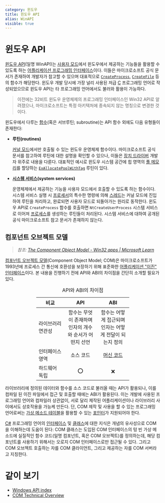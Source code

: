 ```yaml
---
category: 윈도우
title: 윈도우 API
alias: WinAPI
visible: true
---
```

# 윈도우 API
[윈도우 API](https://ko.wikipedia.org/wiki/윈도우_API)(일명 WinAPI)는 [사용자 모드](ko.Processor.md#보호-링)에서 윈도우에서 제공하는 기능들을 활용할 수 있도록 하는 [어플리케이션 프로그래밍 인터페이스](https://ko.wikipedia.org/wiki/API)이다. 이들은 마이크로소프트 공식 문서가 존재하여 개발자가 참고할 수 있으며 대표적으로 [`CreateProcess`](https://learn.microsoft.com/en-us/windows/win32/api/processthreadsapi/nf-processthreadsapi-createprocessw), [`CreateFile`](https://learn.microsoft.com/en-us/windows/win32/api/fileapi/nf-fileapi-createfilew) 등의 함수가 해당한다. 윈도우 개발 당시에 가장 널리 사용된 저급 [C](ko.C.md) 프로그래밍 언어로 작성되었으므로 윈도우 API는 타 프로그래밍 언어에서도 불러와 활용이 가능하다.

> 이전에는 32비트 윈도우 운영체제의 프로그래밍 인터페이스인 Win32 API로 알려졌으나, 마이크로소프트는 특정 아키텍처에 종속되지 않는 명칭으로 변경한 것이다. 

윈도우에서 다루는 [함수](https://ko.wikipedia.org/wiki/함수_(컴퓨터_과학))(혹은 서브루틴; subroutine)는 API 함수 외에도 다음 유형들이 존재한다:

* **루틴(routines)**

    [커널 모드](ko.Processor.md#보호-링)에서만 호출될 수 있는 윈도우 운영체제 함수이다. 마이크로소프트 공식 문서를 참고하여 루틴에 대한 설명을 확인할 수 있으나, 이들은 [장치 드라이버](https://ko.wikipedia.org/wiki/장치_드라이버) 개발자 위주로 내용을 다룬다. 대표적인 예시로 윈도우 시스템 공간에 힙 영역의 [풀 메모리](ko.Memory.md#메모리-풀)를 할당하는 [`ExAllocatePoolWithTag`](https://learn.microsoft.com/en-us/windows-hardware/drivers/ddi/wdm/nf-wdm-exallocatepoolwithtag) 루틴이 있다.

* **[시스템 서비스](https://ko.wikipedia.org/wiki/시스템_호출)(system services)**

    운영체제에서 제공하는 기능을 사용자 모드에서 호출할 수 있도록 하는 함수이다. 시스템 서비스 실행 시 [프로세서](ko.Processor.md)의 특수한 명령에 의해 [스레드](ko.Process.md#스레드)는 커널 모드에 진입하여 루틴을 처리하고, 완료되면 사용자 모드로 되돌아가는 원리로 동작한다. 윈도우 API로 `CreateProcess` 함수를 호출하면 `NtCreateUserProcess` 시스템 서비스로 이어져 [프로세스](ko.Process.md)를 생성하는 루틴들이 처리된다. 시스템 서비스에 대하여 공개된 공식 마이크로소프트 참고 문서가 존재하지 않는다.

## 컴포넌트 오브젝트 모델
> *참조: [The Component Object Model - Win32 apps &#124; Microsoft Learn](https://learn.microsoft.com/en-us/windows/win32/com/the-component-object-model)*

[컴포넌트 오브젝트 모델](https://ko.wikipedia.org/wiki/컴포넌트_오브젝트_모델)(Component Object Model; COM)은 마이크로소프트가 1993년에 프로세스 간 통신에 호환성을 보장하기 위해 표준화한 [어플리케이션 "이진" 인터페이스](https://ko.wikipedia.org/wiki/응용_프로그램_이진_인터페이스)이다. 본 내용을 진행하기 전에 API와 ABI의 차이점을 간단히 소개할 필요가 있다.

<table style="width: 60%; margin: auto;">
<caption style="caption-side: top;">API와 ABI의 차이점</caption>
<colgroup><col style="width: 30%;"/><col style="width: 35%;"/><col style="width: 35%;"/></colgroup>
<thead><tr><th style="text-align: center;">비교</th><th style="text-align: center;">API</th><th style="text-align: center;">ABI</th></tr></thead>
<tbody><tr><td>라이브러리 연관성</td><td style="text-align: center;">함수는 무엇이 존재하며 인자의 개수와 순서가 어떤지 선언</td><td style="text-align: center;">함수는 어떻게 접근되며 인자는 어떻게 전달이 되는지 정의</td></tr>
<tr><td>인터페이스 영역</td><td style="text-align: center;">소스 코드</td><td style="text-align: center;"><a href="https://ko.wikipedia.org/wiki/기계어">머신 코드</a></td></tr>
<tr><td>하드웨어 독립</td><td style="text-align: center;">⭕</td><td style="text-align: center;">❌</td></tr>
</tbody>
</table>

라이브러리에 정의된 데이터와 함수를 소스 코드로 불러올 때는 API가 활용되나, 이를 컴파일 된 이진 파일에서 접근 및 호출할 때에는 ABI가 활용된다. 이는 개발에 사용된 프로그래밍 언어와 컴파일러 상관없이, 서로 달리 제작된 어플리케이션이나 라이브러리 사이에서도 상호작용을 가능케 만든다. 단, COM 제작 및 사용을 할 수 있는 프로그래밍 언어로써는 [가상 메소드 테이블](https://ko.wikipedia.org/wiki/가상_메소드_테이블)을 활용할 수 있는 [포인터](ko.C.md#포인터)가 지원되어야 한다.

[C#](ko.Csharp.md) 프로그래밍 언어의 [인터페이스](ko.Csharp.md#인터페이스) 및 [클래스](en.Csharp.md#클래스)에 대한 지식은 개념의 유사성으로 COM을 이해하는데 도움이 된다: COM 클래스는 도입된 COM 인터페이스의 텅 빈 가상 메소드에 실질적인 함수 코드(일명 컴포넌트, 혹은 COM 오브젝트)를 정의하는데, 해당 컴포넌트를 사용하기 위해서는 오로지 COM 인터페이스로만 접근될 수 있다. 그리고 COM 오브젝트 호출하는 자를 COM 클라이언트, 그리고 제공하는 자를 COM 서버라고 지칭한다.

# 같이 보기
* [Windows API index](https://learn.microsoft.com/en-us/windows/win32/apiindex/windows-api-list)
* [COM Technical Overview](https://learn.microsoft.com/en-us/windows/win32/com/com-technical-overview)
